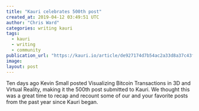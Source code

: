 ```yaml
---
title: "Kauri celebrates 500th post"
created_at: 2019-04-12 03:49:51 UTC
author: "Chris Ward"
categories: writing kauri
tags:
  - kauri
  - writing
  - community
publication_url: "https://kauri.io/article/de927174d7b54ac2a33d8a37c43f9797"
image:
layout: post
---
```

Ten days ago Kevin Small posted Visualizing Bitcoin Transactions in 3D and Virtual Reality, making it the 500th post submitted to Kauri. We thought this was a great time to recap and recount some of our and your favorite posts from the past year since Kauri began.

